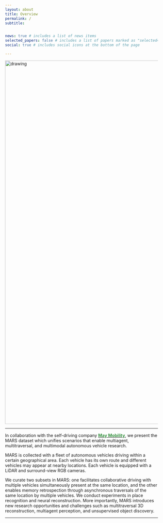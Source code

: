```yaml
---
layout: about
title: Overview
permalink: /
subtitle:


news: true # includes a list of news items
selected_papers: false # includes a list of papers marked as "selected={true}"
social: true # includes social icons at the bottom of the page

---
```


<img src="/MARS/assets/img/teaser.jpg" alt="drawing" style="width:1200px;" class="center"/>

---

In collaboration with the self-driving company [<span style="font-weight: bold; color:#369040">May Mobility</span>](https://maymobility.com/), we present the MARS dataset which unifies scenarios that enable multiagent, multitraversal, and multimodal autonomous vehicle research. 

MARS is collected with a fleet of autonomous vehicles driving within a certain geographical area. 
Each vehicle has its own route and different vehicles may appear at nearby locations. 
Each vehicle is equipped with a LiDAR and surround-view RGB cameras.

We curate two subsets in MARS: one facilitates collaborative driving with multiple vehicles simultaneously present at the same location, and the other enables memory retrospection through asynchronous traversals of the same location by multiple vehicles. 
We conduct experiments in place recognition and neural reconstruction. 
More importantly, MARS introduces new research opportunities and challenges such as multitraversal 3D reconstruction, multiagent perception, and unsupervised object discovery.

---
